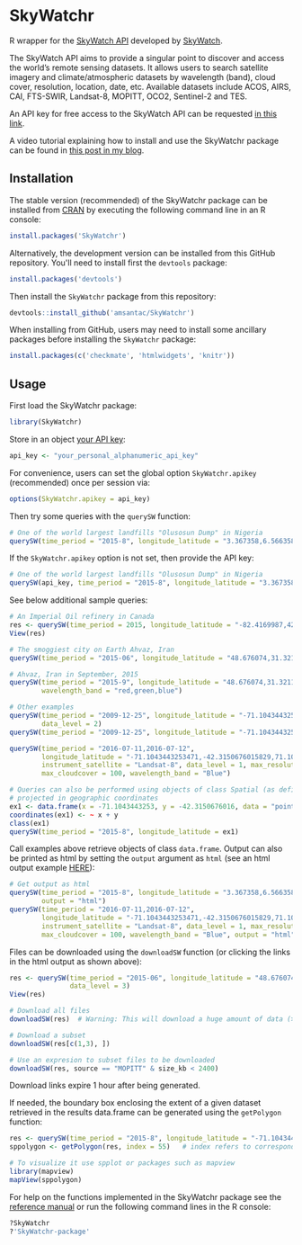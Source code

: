 
# SkyWatchr

R wrapper for the [SkyWatch API][SkyWatch API] developed by [SkyWatch].

The SkyWatch API aims to provide a singular point to discover and access the world’s remote sensing datasets. It allows users to search satellite imagery and climate/atmospheric datasets by wavelength (band), cloud cover, resolution, location, date, etc. Available datasets include ACOS, AIRS, CAI, FTS-SWIR, Landsat-8, MOPITT, OCO2, Sentinel-2 and TES. 

An API key for free access to the SkyWatch API can be requested [in this link].

A video tutorial explaining how to install and use the SkyWatchr package can be found in [this post in my blog].

## Installation

The stable version (recommended) of the SkyWatchr package can be installed from [CRAN] by executing the following command line in an R console:


```r
install.packages('SkyWatchr')
```

Alternatively, the development version can be installed from this GitHub repository. You'll need to install first the `devtools` package:


```r
install.packages('devtools')
```

Then install the `SkyWatchr` package from this repository:


```r
devtools::install_github('amsantac/SkyWatchr')
```

When installing from GitHub, users may need to install some ancillary packages before installing the `SkyWatchr` package: 


```r
install.packages(c('checkmate', 'htmlwidgets', 'knitr'))
```

## Usage

First load the SkyWatchr package:


```r
library(SkyWatchr)
```

Store in an object [your API key]:


```r
api_key <- "your_personal_alphanumeric_api_key"
```

For convenience, users can set the global option `SkyWatchr.apikey` (recommended) once per session via: 


```r
options(SkyWatchr.apikey = api_key)
```

Then try some queries with the `querySW` function:


```r
# One of the world largest landfills "Olusosun Dump" in Nigeria
querySW(time_period = "2015-8", longitude_latitude = "3.367358,6.566358,3.387358,6.586358")
```

If the `SkyWatchr.apikey` option is not set, then provide the API key:


```r
# One of the world largest landfills "Olusosun Dump" in Nigeria
querySW(api_key, time_period = "2015-8", longitude_latitude = "3.367358,6.566358,3.387358,6.586358")
```

See below additional sample queries:


```r
# An Imperial Oil refinery in Canada
res <- querySW(time_period = 2015, longitude_latitude = "-82.4169987,42.954811", data_level = 3)
View(res)

# The smoggiest city on Earth Ahvaz, Iran
querySW(time_period = "2015-06", longitude_latitude = "48.676074,31.321119", data_level = 3)

# Ahvaz, Iran in September, 2015
querySW(time_period = "2015-9", longitude_latitude = "48.676074,31.321119", data_level = 1, 
        wavelength_band = "red,green,blue")

# Other examples
querySW(time_period = "2009-12-25", longitude_latitude = "-71.1043443253471,-42.3150676015829", 
        data_level = 2)
querySW(time_period = "2009-12-25", longitude_latitude = "-71.1043443253471,-42.3150676015829")

querySW(time_period = "2016-07-11,2016-07-12", 
        longitude_latitude = "-71.1043443253471,-42.3150676015829,71.1043443253471,-42.3150676015829,71.1043443253471,42.3150676015829,-71.1043443253471,42.3150676015829,-71.1043443253471,-42.3150676015829",
        instrument_satellite = "Landsat-8", data_level = 1, max_resolution = 30, 
        max_cloudcover = 100, wavelength_band = "Blue")

# Queries can also be performed using objects of class Spatial (as defined by the sp package) 
# projected in geographic coordinates
ex1 <- data.frame(x = -71.1043443253, y = -42.3150676016, data = "point")
coordinates(ex1) <- ~ x + y
class(ex1)
querySW(time_period = "2015-8", longitude_latitude = ex1)
```

Call examples above retrieve objects of class `data.frame`. Output can also be printed as html by setting the `output` argument as `html` (see an html output example [HERE]):


```r
# Get output as html
querySW(time_period = "2015-8", longitude_latitude = "3.367358,6.566358,3.387358,6.586358", 
        output = "html")
querySW(time_period = "2016-07-11,2016-07-12", 
        longitude_latitude = "-71.1043443253471,-42.3150676015829,71.1043443253471,-42.3150676015829,71.1043443253471,42.3150676015829,-71.1043443253471,42.3150676015829,-71.1043443253471,-42.3150676015829",
        instrument_satellite = "Landsat-8", data_level = 1, max_resolution = 30, 
        max_cloudcover = 100, wavelength_band = "Blue", output = "html")
```

Files can be downloaded using the `downloadSW` function (or clicking the links in the html output as shown above):


```r
res <- querySW(time_period = "2015-06", longitude_latitude = "48.676074,31.321119", 
               data_level = 3)
View(res)

# Download all files
downloadSW(res)  # Warning: This will download a huge amount of data (> 50 Gb)

# Download a subset
downloadSW(res[c(1,3), ])

# Use an expresion to subset files to be downloaded
downloadSW(res, source == "MOPITT" & size_kb < 2400)
```

Download links expire 1 hour after being generated.

If needed, the boundary box enclosing the extent of a given dataset retrieved in the results data.frame can be generated using the `getPolygon` function:


```r
res <- querySW(time_period = "2015-8", longitude_latitude = "-71.1043443253471,-42.3150676015829")
sppolygon <- getPolygon(res, index = 55)   # index refers to corresponding row in the data.frame

# To visualize it use spplot or packages such as mapview
library(mapview)
mapView(sppolygon)
```

For help on the functions implemented in the SkyWatchr package see the [reference manual](/SkyWatchr-manual.pdf) or run the following command lines in the R console:


```r
?SkyWatchr
?'SkyWatchr-package'
```

[CRAN]: https://cran.r-project.org/package=SkyWatchr
[SkyWatch]: http://www.skywatch.co/
[SkyWatch API]: https://github.com/skywatchspaceapps/api/blob/master/README.md
[in this link]: http://www.skywatch.co/request-access
[R]: https://cran.r-project.org/
[RStudio IDE]: https://www.rstudio.com/products/rstudio/download/
[your API key]: http://www.skywatch.co/request-access
[HERE]: https://amsantac.github.io/SkyWatchr/examples/html_output_example.html
[this post in my blog]: http://amsantac.co/blog/en/2016/12/11/skywatch-r.html

